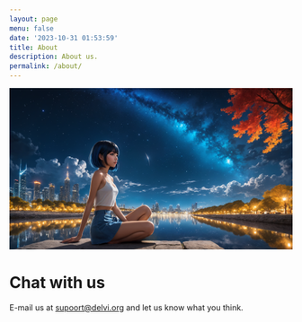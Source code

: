 ```yaml
---
layout: page
menu: false
date: '2023-10-31 01:53:59'
title: About
description: About us.
permalink: /about/
---
```


<img class="img-rounded" src="/assets/img/uploads/Vi_dreaming_post.png" alt="EKO" width="640">

# Chat with us
E-mail us at supoort@delvi.org and let us know what you think.



